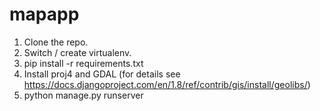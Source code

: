 # mapapp

1. Clone the repo.
2. Switch / create virtualenv.
3. pip install -r requirements.txt
4. Install proj4 and GDAL (for details see https://docs.djangoproject.com/en/1.8/ref/contrib/gis/install/geolibs/)
5. python manage.py runserver
